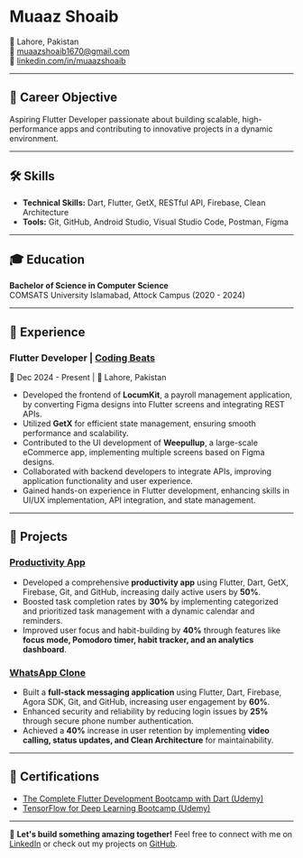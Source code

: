 # Muaaz Shoaib

📍 Lahore, Pakistan  
📧 [muaazshoaib1670@gmail.com](mailto:muaazshoaib1670@gmail.com)  
🔗 [linkedin.com/in/muaazshoaib](https://www.linkedin.com/in/muaazshoaib)

---

## 🚀 Career Objective
Aspiring Flutter Developer passionate about building scalable, high-performance apps and contributing to innovative projects in a dynamic environment.

---

## 🛠 Skills
- **Technical Skills:** Dart, Flutter, GetX, RESTful API, Firebase, Clean Architecture  
- **Tools:** Git, GitHub, Android Studio, Visual Studio Code, Postman, Figma  

---

## 🎓 Education
**Bachelor of Science in Computer Science**  
COMSATS University Islamabad, Attock Campus (2020 - 2024)

---

## 💼 Experience
### Flutter Developer | [Coding Beats](https://www.linkedin.com/company/codingbeats)  
📅 Dec 2024 - Present | 📍 Lahore, Pakistan  

- Developed the frontend of **LocumKit**, a payroll management application, by converting Figma designs into Flutter screens and integrating REST APIs.
- Utilized **GetX** for efficient state management, ensuring smooth performance and scalability.
- Contributed to the UI development of **Weepullup**, a large-scale eCommerce app, implementing multiple screens based on Figma designs.
- Collaborated with backend developers to integrate APIs, improving application functionality and user experience.
- Gained hands-on experience in Flutter development, enhancing skills in UI/UX implementation, API integration, and state management.

---

## 📱 Projects
### [Productivity App](https://github.com/muaazshoaib/productivity_app)
- Developed a comprehensive **productivity app** using Flutter, Dart, GetX, Firebase, Git, and GitHub, increasing daily active users by **50%**.
- Boosted task completion rates by **30%** by implementing categorized and prioritized task management with a dynamic calendar and reminders.
- Improved user focus and habit-building by **40%** through features like **focus mode, Pomodoro timer, habit tracker, and an analytics dashboard**.

### [WhatsApp Clone](https://github.com/muaazshoaib/whatsapp_clone)
- Built a **full-stack messaging application** using Flutter, Dart, Firebase, Agora SDK, Git, and GitHub, increasing user engagement by **60%**.
- Enhanced security and reliability by reducing login issues by **25%** through secure phone number authentication.
- Achieved a **40%** increase in user retention by implementing **video calling, status updates, and Clean Architecture** for maintainability.

---

## 📜 Certifications
- [The Complete Flutter Development Bootcamp with Dart (Udemy)](https://www.udemy.com/certificate/UC-ba57466f-1eaa-48cf-b8c6-621285b2e9c3/)
- [TensorFlow for Deep Learning Bootcamp (Udemy)](https://www.udemy.com/certificate/UC-1cb41d5b-3620-41a2-aa82-33cb4ffe18a7/)

---

🚀 **Let's build something amazing together!** Feel free to connect with me on [LinkedIn](https://www.linkedin.com/in/muaazshoaib) or check out my projects on [GitHub](https://github.com/muaazshoaib).
